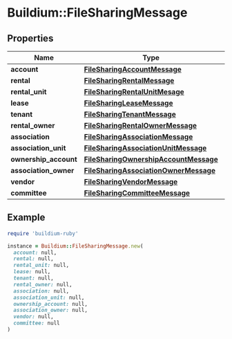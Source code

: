 # Buildium::FileSharingMessage

## Properties

| Name | Type | Description | Notes |
| ---- | ---- | ----------- | ----- |
| **account** | [**FileSharingAccountMessage**](FileSharingAccountMessage.md) |  | [optional] |
| **rental** | [**FileSharingRentalMessage**](FileSharingRentalMessage.md) |  | [optional] |
| **rental_unit** | [**FileSharingRentalUnitMesage**](FileSharingRentalUnitMesage.md) |  | [optional] |
| **lease** | [**FileSharingLeaseMessage**](FileSharingLeaseMessage.md) |  | [optional] |
| **tenant** | [**FileSharingTenantMessage**](FileSharingTenantMessage.md) |  | [optional] |
| **rental_owner** | [**FileSharingRentalOwnerMessage**](FileSharingRentalOwnerMessage.md) |  | [optional] |
| **association** | [**FileSharingAssociationMessage**](FileSharingAssociationMessage.md) |  | [optional] |
| **association_unit** | [**FileSharingAssociationUnitMessage**](FileSharingAssociationUnitMessage.md) |  | [optional] |
| **ownership_account** | [**FileSharingOwnershipAccountMessage**](FileSharingOwnershipAccountMessage.md) |  | [optional] |
| **association_owner** | [**FileSharingAssociationOwnerMessage**](FileSharingAssociationOwnerMessage.md) |  | [optional] |
| **vendor** | [**FileSharingVendorMessage**](FileSharingVendorMessage.md) |  | [optional] |
| **committee** | [**FileSharingCommitteeMessage**](FileSharingCommitteeMessage.md) |  | [optional] |

## Example

```ruby
require 'buildium-ruby'

instance = Buildium::FileSharingMessage.new(
  account: null,
  rental: null,
  rental_unit: null,
  lease: null,
  tenant: null,
  rental_owner: null,
  association: null,
  association_unit: null,
  ownership_account: null,
  association_owner: null,
  vendor: null,
  committee: null
)
```

